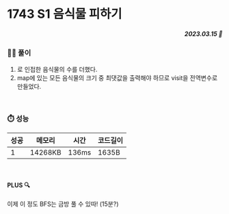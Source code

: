 # 1743 S1 음식물 피하기
##### <p align="right"> 2023.03.15 📆 </p>

 
### 👩‍🏫 풀이
1.  로 인접한 음식물의 수를 더했다.
2.  map에 있는 모든 음식물의 크기 중 최댓값을 출력해야 하므로 visit을 전역변수로 만들었다.

<br>

### ⏱️ 성능
<!-- 테이블 -->
성공 |메모리 | 시간 | 코드길이
---|---|---|---|
1|14268KB|136ms|1635B

<br>

#### PLUS 🔍
이제 이 정도 BFS는 금방 풀 수 있따! (15분?)
